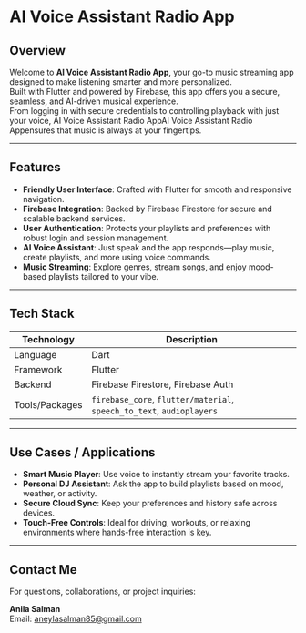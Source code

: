 
# AI Voice Assistant Radio App

## Overview

Welcome to **AI Voice Assistant Radio App**, your go-to music streaming app designed to make listening smarter and more personalized.  
Built with Flutter and powered by Firebase, this app offers you a secure, seamless, and AI-driven musical experience.  
From logging in with secure credentials to controlling playback with just your voice, AI Voice Assistant Radio AppAI Voice Assistant Radio Appensures that music is always at your fingertips.

---

## Features

- **Friendly User Interface**: Crafted with Flutter for smooth and responsive navigation.  
- **Firebase Integration**: Backed by Firebase Firestore for secure and scalable backend services.  
- **User Authentication**: Protects your playlists and preferences with robust login and session management.  
- **AI Voice Assistant**: Just speak and the app responds—play music, create playlists, and more using voice commands.  
- **Music Streaming**: Explore genres, stream songs, and enjoy mood-based playlists tailored to your vibe.  

---

## Tech Stack

| Technology       | Description                          |
|------------------|--------------------------------------|
| Language         | Dart                                 |
| Framework        | Flutter                              |
| Backend          | Firebase Firestore, Firebase Auth    |
| Tools/Packages   | `firebase_core`, `flutter/material`, `speech_to_text`, `audioplayers` |

---

## Use Cases / Applications

- **Smart Music Player**: Use voice to instantly stream your favorite tracks.  
- **Personal DJ Assistant**: Ask the app to build playlists based on mood, weather, or activity.  
- **Secure Cloud Sync**: Keep your preferences and history safe across devices.  
- **Touch-Free Controls**: Ideal for driving, workouts, or relaxing environments where hands-free interaction is key.

---

## Contact Me

For questions, collaborations, or project inquiries:

**Anila Salman**  
Email: aneylasalman85@gmail.com

